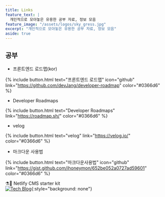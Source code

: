 ```yaml
---
title: Links
feature_text: |
  개인적으로 모아놓은 유용한 공부 자료, 정보 모음
feature_image: "/assets/logos/sky_gress.jpg"
excerpt: "개인적으로 모아놓은 유용한 공부 자료, 정보 모음"
aside: true
---
```


## 공부

* 프론트엔드 로드맵(kor)  

{% include button.html text="프론트엔드 로드맵" icon="github" link="https://github.com/devJang/developer-roadmap" color="#0366d6" %}

* Developer Roadmaps  

{% include button.html text="Developer Roadmaps" link="https://roadmap.sh/" color="#0366d6" %}

* velog  

{% include button.html text="velog" link="https://velog.io/" color="#0366d6" %}

* 마크다운 사용법

{% include button.html text="마크다운사용법"  icon="github" link="https://gist.github.com/ihoneymon/652be052a0727ad59601" color="#0366d6" %}

⚗️💠 Netlify CMS starter kit  
  [![Tech Blog](https://img.shields.io/badge/-Tech%20Blog-655ced?style=flat&logo=github)](https://app.netlify.com/start/deploy?repository=https://github.com/daviddarnes/alembic-netlifycms-kit&stack=cms){:style="background: none"}
